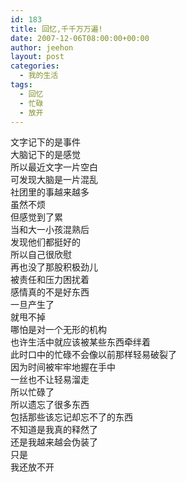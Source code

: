 ```yaml
---
id: 183
title: 回忆,千千万万遍!
date: 2007-12-06T08:00:00+00:00
author: jeehon
layout: post
categories:
  - 我的生活
tags:
  - 回忆
  - 忙碌
  - 放开
---
```

文字记下的是事件  
大脑记下的是感觉  
所以最近文字一片空白  
可发现大脑是一片混乱  
社团里的事越来越多  
虽然不烦  
但感觉到了累  
当和大一小孩混熟后  
发现他们都挺好的  
所以自己很欣慰  
再也没了那股积极劲儿  
被责任和压力困扰着  
感情真的不是好东西  
一旦产生了  
就甩不掉  
哪怕是对一个无形的机构  
也许生活中就应该被某些东西牵绊着  
此时口中的忙碌不会像以前那样轻易破裂了  
因为时间被牢牢地握在手中  
一丝也不让轻易溜走  
所以忙碌了  
所以遗忘了很多东西  
包括那些该忘记却忘不了的东西  
不知道是我真的释然了  
还是我越来越会伪装了  
只是  
我还放不开